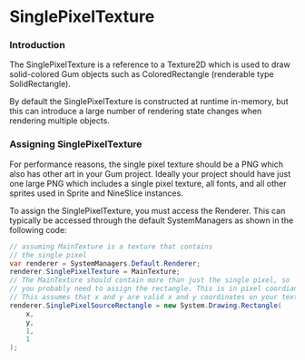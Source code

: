 # SinglePixelTexture

### Introduction

The SinglePixelTexture is a reference to a Texture2D which is used to draw solid-colored Gum objects such as ColoredRectangle (renderable type SolidRectangle).

By default the SinglePixelTexture is constructed at runtime in-memory, but this can introduce a large number of rendering state changes when rendering multiple objects.

### Assigning SinglePixelTexture

For performance reasons, the single pixel texture should be a PNG which also has other art in your Gum project. Ideally your project should have just one large PNG which includes a single pixel texture, all fonts, and all other sprites used in Sprite and NineSlice instances.

To assign the SinglePixelTexture, you must access the Renderer. This can typically be accessed through the default SystemManagers as shown in the following code:

```csharp
// assuming MainTexture is a texture that contains 
// the single pixel
var renderer = SystemManagers.Default.Renderer;
renderer.SinglePixelTexture = MainTexture;
// The MainTexture should contain more than just the single pixel, so
// you probably need to assign the rectangle. This is in pixel coordiantes
// This assumes that x and y are valid x and y coordinates on your texture
renderer.SinglePixelSourceRectangle = new System.Drawing.Rectangle(
    x, 
    y,
    1,
    1
);
```
